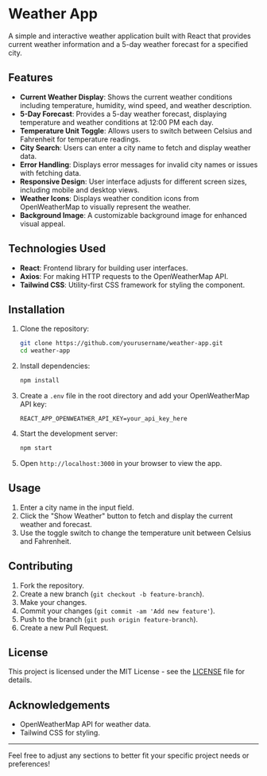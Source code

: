 
# Weather App

A simple and interactive weather application built with React that provides current weather information and a 5-day weather forecast for a specified city.

## Features

- **Current Weather Display**: Shows the current weather conditions including temperature, humidity, wind speed, and weather description.
- **5-Day Forecast**: Provides a 5-day weather forecast, displaying temperature and weather conditions at 12:00 PM each day.
- **Temperature Unit Toggle**: Allows users to switch between Celsius and Fahrenheit for temperature readings.
- **City Search**: Users can enter a city name to fetch and display weather data.
- **Error Handling**: Displays error messages for invalid city names or issues with fetching data.
- **Responsive Design**: User interface adjusts for different screen sizes, including mobile and desktop views.
- **Weather Icons**: Displays weather condition icons from OpenWeatherMap to visually represent the weather.
- **Background Image**: A customizable background image for enhanced visual appeal.

## Technologies Used

- **React**: Frontend library for building user interfaces.
- **Axios**: For making HTTP requests to the OpenWeatherMap API.
- **Tailwind CSS**: Utility-first CSS framework for styling the component.

## Installation

1. Clone the repository:

   ```bash
   git clone https://github.com/yourusername/weather-app.git
   cd weather-app
   ```

2. Install dependencies:

   ```bash
   npm install
   ```

3. Create a `.env` file in the root directory and add your OpenWeatherMap API key:

   ```
   REACT_APP_OPENWEATHER_API_KEY=your_api_key_here
   ```

4. Start the development server:

   ```bash
   npm start
   ```

5. Open `http://localhost:3000` in your browser to view the app.

## Usage

1. Enter a city name in the input field.
2. Click the "Show Weather" button to fetch and display the current weather and forecast.
3. Use the toggle switch to change the temperature unit between Celsius and Fahrenheit.

## Contributing

1. Fork the repository.
2. Create a new branch (`git checkout -b feature-branch`).
3. Make your changes.
4. Commit your changes (`git commit -am 'Add new feature'`).
5. Push to the branch (`git push origin feature-branch`).
6. Create a new Pull Request.

## License

This project is licensed under the MIT License - see the [LICENSE](LICENSE) file for details.

## Acknowledgements

- OpenWeatherMap API for weather data.
- Tailwind CSS for styling.


---

Feel free to adjust any sections to better fit your specific project needs or preferences!
